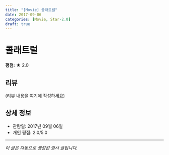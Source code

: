 ```yaml
---
title: "[Movie] 콜래트럴"
date: 2017-09-06
categories: [Movie, Star-2.0]
draft: true
---
```


# 콜래트럴

**평점:** ★ 2.0

## 리뷰

(리뷰 내용을 여기에 작성하세요)

## 상세 정보

- 관람일: 2017년 09월 06일
- 개인 평점: 2.0/5.0

---

*이 글은 자동으로 생성된 임시 글입니다.*
